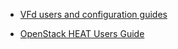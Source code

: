 * [VFd users and configuration guides](https://github.com/att/vfd/tree/master/doc/operations)

* [OpenStack HEAT Users Guide](https://github.com/att/vfd/blob/master/doc/virt/openstack_heat_users_guide.md)